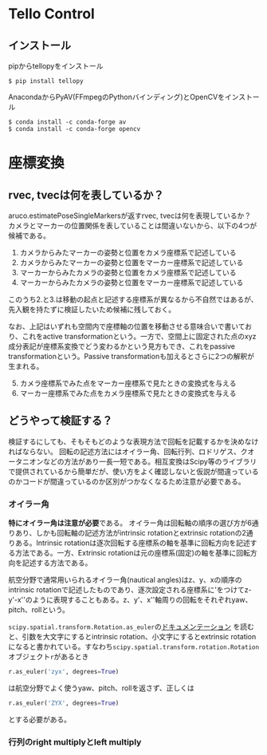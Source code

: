 # Tello Control

## インストール

pipからtellopyをインストール

```console
$ pip install tellopy
```

AnacondaからPyAV(FFmpegのPythonバインディング)とOpenCVをインストール

```console
$ conda install -c conda-forge av
$ conda install -c conda-forge opencv
```

# 座標変換

## rvec, tvecは何を表しているか？

aruco.estimatePoseSingleMarkersが返すrvec, tvecは何を表現しているか？
カメラとマーカーの位置関係を表していることは間違いないから、以下の4つが候補である。

1. カメラからみたマーカーの姿勢と位置をカメラ座標系で記述している
1. カメラからみたマーカーの姿勢と位置をマーカー座標系で記述している
1. マーカーからみたカメラの姿勢と位置をカメラ座標系で記述している
1. マーカーからみたカメラの姿勢と位置をマーカー座標系で記述している

このうち2.と3.は移動の起点と記述する座標系が異なるから不自然ではあるが、
先入観を持たずに検証したいため候補に残しておく。

なお、上記はいずれも空間内で座標軸の位置を移動させる意味合いで書いており、これをactive transformationという。一方で、空間上に固定された点のxyz成分表記が座標系変換でどう変わるかという見方もでき、これをpassive transformationという。Passive transformationも加えるとさらに2つの解釈が生まれる。

5. カメラ座標系でみた点をマーカー座標系で見たときの変換式を与える
5. マーカー座標系でみた点をカメラ座標系で見たときの変換式を与える


## どうやって検証する？

検証するにしても、そもそもどのような表現方法で回転を記載するかを決めなければならない。
回転の記述方法にはオイラー角、回転行列、ロドリゲス、クオータニオンなどの方法があり一長一短である。相互変換はScipy等のライブラリで提供されているから簡単だが、使い方をよく確認しないと仮説が間違っているのかコードが間違っているのか区別がつかなくなるため注意が必要である。


### オイラー角
**特にオイラー角は注意が必要**である。
オイラー角は回転軸の順序の選び方が6通りあり、しかも回転軸の記述方法がintrinsic rotationとextrinsic rotationの2通りある。Intrinsic rotationは逐次回転する座標系の軸を基準に回転方向を記述する方法である。一方、Extrinsic rotationは元の座標系(固定)の軸を基準に回転方向を記述する方法である。

航空分野で通常用いられるオイラー角(nautical angles)はz、y、xの順序のintrinsic rotationで記述したものであり、逐次設定される座標系に'をつけてz-y'-x''のように表現することもある。z、y'、x''軸周りの回転をそれぞれyaw、pitch、rollという。

``scipy.spatial.transform.Rotation.as_euler``の[ドキュメンテーション](https://scipy.github.io/devdocs/generated/scipy.spatial.transform.Rotation.as_euler.html#r72d546869407-1)
を読むと、引数を大文字にするとintrinsic rotation、小文字にするとextrinsic rotationになると書かれている。すなわち``scipy.spatial.transform.rotation.Rotation``オブジェクト``r``があるとき

```python
r.as_euler('zyx', degrees=True)
```
は航空分野でよく使うyaw、pitch、rollを返さず、正しくは
```python
r.as_euler('ZYX', degrees=True)
```
とする必要がある。

### 行列のright multiplyとleft multiply







```python

```
